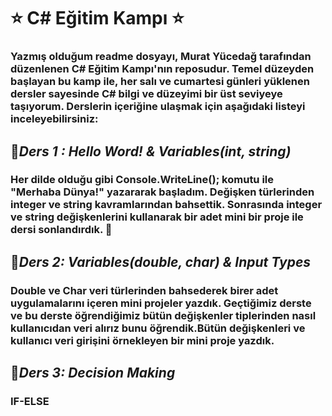 # ⭐ **C# Eğitim Kampı** ⭐

### Yazmış olduğum readme dosyayı, Murat Yücedağ tarafından düzenlenen C# Eğitim Kampı'nın reposudur. Temel düzeyden başlayan bu kamp ile, her salı ve cumartesi günleri yüklenen dersler sayesinde C# bilgi ve düzeyimi bir üst seviyeye taşıyorum. Derslerin içeriğine ulaşmak için aşağıdaki listeyi inceleyebilirsiniz:

## 🌻***Ders 1 : Hello Word! & Variables(int, string)***

### Her dilde olduğu gibi Console.WriteLine(); komutu ile "Merhaba Dünya!" yazararak başladım. Değişken türlerinden integer ve string kavramlarından bahsettik. Sonrasında integer ve string değişkenlerini kullanarak bir adet mini bir proje ile dersi sonlandırdık. 📝

## 🌻***Ders 2: Variables(double, char) & Input Types***

### Double ve Char veri türlerinden bahsederek birer adet uygulamalarını içeren mini projeler yazdık. Geçtiğimiz derste ve bu derste öğrendiğimiz bütün değişkenler tiplerinden nasıl kullanıcıdan veri alırız bunu öğrendik.Bütün değişkenleri ve kullanıcı veri girişini örnekleyen bir mini proje yazdık. 

## 🌻***Ders 3: Decision Making***

### IF-ELSE
